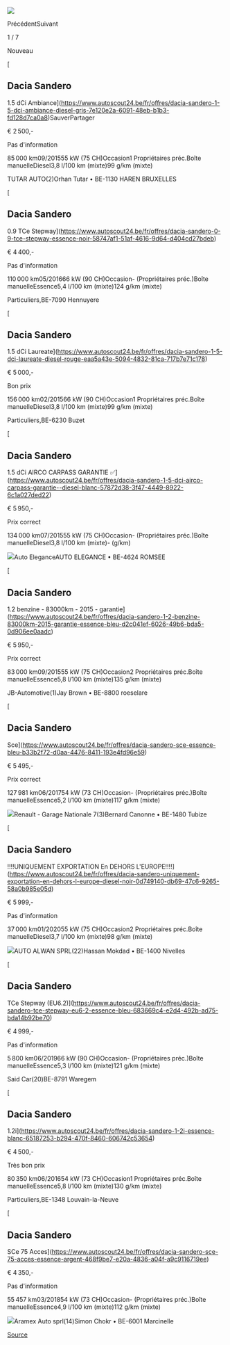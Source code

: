 ![](https://prod.pictures.autoscout24.net/listing-images/7e120e2a-6091-48eb-b1b3-fd128d7ca0a8_4b9877e5-2eda-4477-bd0d-112218cb4747.jpg/250x188.webp)

PrécédentSuivant

1 / 7

Nouveau

[

Dacia Sandero 
--------------

1.5 dCi Ambiance](https://www.autoscout24.be/fr/offres/dacia-sandero-1-5-dci-ambiance-diesel-gris-7e120e2a-6091-48eb-b1b3-fd128d7ca0a8)SauverPartager

€ 2 500,-

Pas d'information

85 000 km09/201555 kW (75 CH)Occasion1 Propriétaires préc.Boîte manuelleDiesel3,8 l/100 km (mixte)99 g/km (mixte)

TUTAR AUTO(2)Orhan Tutar • BE-1130 HAREN BRUXELLES

[

Dacia Sandero 
--------------

0.9 TCe Stepway](https://www.autoscout24.be/fr/offres/dacia-sandero-0-9-tce-stepway-essence-noir-58747af1-51af-4616-9d64-d404cd27bdeb)

€ 4 400,-

Pas d'information

110 000 km05/201666 kW (90 CH)Occasion\- (Propriétaires préc.)Boîte manuelleEssence5,4 l/100 km (mixte)124 g/km (mixte)

Particuliers,BE-7090 Hennuyere

[

Dacia Sandero 
--------------

1.5 dCi Laureate](https://www.autoscout24.be/fr/offres/dacia-sandero-1-5-dci-laureate-diesel-rouge-eaa5a43e-5094-4832-81ca-717b7e71c178)

€ 5 000,-

Bon prix

156 000 km02/201566 kW (90 CH)Occasion1 Propriétaires préc.Boîte manuelleDiesel3,8 l/100 km (mixte)99 g/km (mixte)

Particuliers,BE-6230 Buzet

[

Dacia Sandero 
--------------

1.5 dCi AIRCO CARPASS GARANTIE ✅](https://www.autoscout24.be/fr/offres/dacia-sandero-1-5-dci-airco-carpass-garantie--diesel-blanc-57872d38-3f47-4449-8922-6c1a027ded22)

€ 5 950,-

Prix correct

134 000 km07/201555 kW (75 CH)Occasion\- (Propriétaires préc.)Boîte manuelleDiesel3,8 l/100 km (mixte)\- (g/km)

![](https://prod.pictures.autoscout24.net/dealer-info/28692745-original-795da86d-f741-4739-8fb9-47c98cb0c412.jpg/resize/100x50%3E/quality/90)Auto EleganceAUTO ELEGANCE • BE-4624 ROMSEE

[

Dacia Sandero 
--------------

1.2 benzine - 83000km - 2015 - garantie](https://www.autoscout24.be/fr/offres/dacia-sandero-1-2-benzine-83000km-2015-garantie-essence-bleu-d2c041ef-6026-49b6-bda5-0d906ee0aadc)

€ 5 950,-

Prix correct

83 000 km09/201555 kW (75 CH)Occasion2 Propriétaires préc.Boîte manuelleEssence5,8 l/100 km (mixte)135 g/km (mixte)

JB-Automotive(1)Jay Brown • BE-8800 roeselare

[

Dacia Sandero 
--------------

Sce](https://www.autoscout24.be/fr/offres/dacia-sandero-sce-essence-bleu-b33b2f72-d0aa-4476-8411-193e4fd96e59)

€ 5 495,-

Prix correct

127 981 km06/201754 kW (73 CH)Occasion\- (Propriétaires préc.)Boîte manuelleEssence5,2 l/100 km (mixte)117 g/km (mixte)

![](https://prod.pictures.autoscout24.net/dealer-info/5404479-original-5c800e82-21ae-470a-b46e-a693324d9160/resize/100x50%3E/quality/90)Renault - Garage Nationale 7(3)Bernard Canonne • BE-1480 Tubize

[

Dacia Sandero 
--------------

!!!!UNIQUEMENT EXPORTATION En DEHORS L'EUROPE!!!!](https://www.autoscout24.be/fr/offres/dacia-sandero-uniquement-exportation-en-dehors-l-europe-diesel-noir-0d749140-db69-47c6-9265-58a0b985e05d)

€ 5 999,-

Pas d'information

37 000 km01/202055 kW (75 CH)Occasion2 Propriétaires préc.Boîte manuelleDiesel3,7 l/100 km (mixte)98 g/km (mixte)

![](https://prod.pictures.autoscout24.net/dealer-info/10694237-original-a8d853ab-d0b9-4e1b-941b-e9744f07b65a/resize/100x50%3E/quality/90)AUTO ALWAN SPRL(22)Hassan Mokdad • BE-1400 Nivelles

[

Dacia Sandero 
--------------

TCe Stepway (EU6.2)](https://www.autoscout24.be/fr/offres/dacia-sandero-tce-stepway-eu6-2-essence-bleu-683669c4-e2d4-492b-ad75-bda14b92be70)

€ 4 999,-

Pas d'information

5 800 km06/201966 kW (90 CH)Occasion\- (Propriétaires préc.)Boîte manuelleEssence5,3 l/100 km (mixte)121 g/km (mixte)

Said Car(20)BE-8791 Waregem

[

Dacia Sandero 
--------------

1.2i](https://www.autoscout24.be/fr/offres/dacia-sandero-1-2i-essence-blanc-65187253-b294-470f-8460-606742c53654)

€ 4 500,-

Très bon prix

80 350 km06/201654 kW (73 CH)Occasion1 Propriétaires préc.Boîte manuelleEssence5,8 l/100 km (mixte)130 g/km (mixte)

Particuliers,BE-1348 Louvain-la-Neuve

[

Dacia Sandero 
--------------

SCe 75 Acces](https://www.autoscout24.be/fr/offres/dacia-sandero-sce-75-acces-essence-argent-468f9be7-e20a-4836-a04f-a9c9116719ee)

€ 4 350,-

Pas d'information

55 457 km03/201854 kW (73 CH)Occasion\- (Propriétaires préc.)Boîte manuelleEssence4,9 l/100 km (mixte)112 g/km (mixte)

![](https://prod.pictures.autoscout24.net/dealer-info/3214207-original-84bbb09b-6c0d-4d50-90b2-2772eb8858c6.jpg/resize/100x50%3E/quality/90)Aramex Auto sprl(14)Simon Chokr • BE-6001 Marcinelle

[Source](https://www.autoscout24.be/fr/lst/dacia/sandero?fregfrom=2015&sort=age&desc=1&cy=B&atype=C&ustate=N%2CU&powertype=kw&priceto=6000)